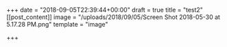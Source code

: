 +++
date = "2018-09-05T22:39:44+00:00"
draft = true
title = "test2"
[[post_content]]
image = "/uploads/2018/09/05/Screen Shot 2018-05-30 at 5.17.28 PM.png"
template = "image"

+++
